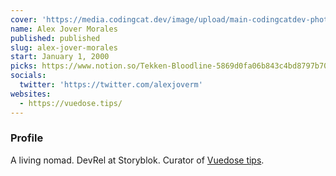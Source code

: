 ```yaml
---
cover: 'https://media.codingcat.dev/image/upload/main-codingcatdev-photo/podcast-guest/alexjoverm'
name: Alex Jover Morales
published: published
slug: alex-jover-morales
start: January 1, 2000
picks: https://www.notion.so/Tekken-Bloodline-5869d0fa06b843c4bd8797b70a19a7bc
socials:
  twitter: 'https://twitter.com/alexjoverm'
websites:
  - https://vuedose.tips/
---
```


### Profile

A living nomad. DevRel at Storyblok. Curator of [Vuedose tips](https://vuedose.tips/).

